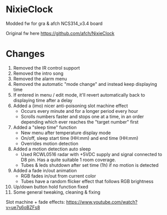 # NixieClock
Modded fw for gra & afch NCS314_v3.4 board

Original fw here https://github.com/afch/NixieClock

# Changes
1. Removed the IR control support
2. Removed the intro song
3. Removed the alarm menu
4. Removed the automatic "mode change" and instead keep displaying time
5. If entered in menu / edit mode, it'll revert automatically back to displaying time after a delay
6. Added a (imo) nicer anti-poisoning slot machine effect  
   - Occurs every minute and for a longer period every hour
   - Scrolls numbers faster and stops one at a time, in an order depending which ever reaches the "target number" first
8. Added a "sleep time" function
   - New menu after temperature display mode
   - On/off, sleep start time (HH:mm) and end time (HH:mm)
   - Overrides motion detection
9. Added a motion detection auto sleep
   - Used RCWL0516 radar with +5VDC supply and signal connected to D8 pin. Has a quite suitable 1 room coverage.
   - Tubes & leds shutdown after set time (1h) if no motion is detected
10. Added a fade in/out animation
    - RGB fades in/out from current color
    - Tubes have a random flicker effect that follows RGB brightness
11. Up/down button hold function fixed
12. Some general tweaking, cleaning & fixing

Slot machine + fade effects:
https://www.youtube.com/watch?v=ue7s6oBZFs8
